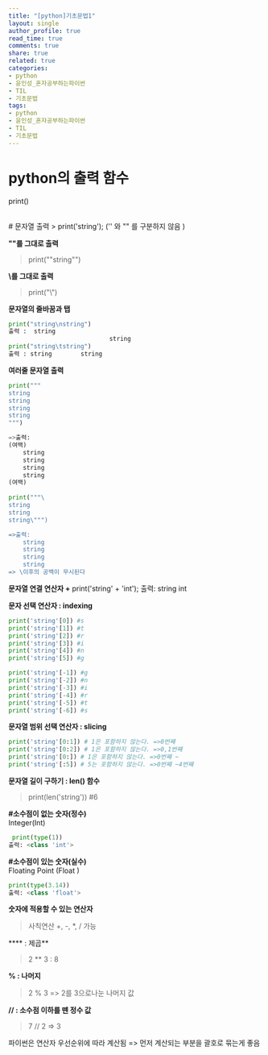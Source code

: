 ```yaml
---
title: "[python]기초문법1"
layout: single
author_profile: true
read_time: true
comments: true
share: true
related: true
categories:
- python
- 윤인성_혼자공부하는파이썬
- TIL
- 기초문법
tags:
- python
- 윤인성_혼자공부하는파이썬
- TIL
- 기초문법
---
```


# python의 출력 함수  
print()
  
<br/>
# 문자열 출력
> print('string'); 
 ('' 와 "" 를 구분하지 않음 )  

   
**""를 그대로 출력**
> print("\"string\"")

   
**\를 그대로 출력**
> print("\\")

   
**문자열의 줄바꿈과 탭**
```python
print("string\nstring")
출력 :  string
							string
print("string\tstring")
출력 : string        string
```

   
**여러줄 문자열 출력**
```python
print(""" 
string
string
string
string
""")

=>출력: 
(여백)
	string
	string
	string
	string
(여백)
			
print("""\
string
string
string\""")

=>출력: 
	string
	string
	string
	string
=> \이후의 공백이 무시된다

```

**문자열 연결 연산자 +**
print('string' + 'int');
출력: string int

**문자 선택 연산자 : indexing**

```python
print('string'[0]) #s
print('string'[1]) #t
print('string'[2]) #r
print('string'[3]) #i
print('string'[4]) #n
print('string'[5]) #g

print('string'[-1]) #g
print('string'[-2]) #n
print('string'[-3]) #i
print('string'[-4]) #r
print('string'[-5]) #t
print('string'[-6]) #s
```

**문자열 범위 선택 연산자 : slicing**  

```python
print('string'[0:1]) # 1은 포함하지 않는다. =>0번째
print('string'[0:2]) # 1은 포함하지 않는다. =>0,1번째
print('string'[0:]) # 1은 포함하지 않는다. =>0번째 ~
print('string'[:5]) # 5는 포함하지 않는다. =>0번째 ~4번째
```

**문자열 길이 구하기 : len() 함수**
> print(len('string')) #6 
  
**#소수점이 없는 숫자(정수)**  
Integer(Int)  
  
```python
 print(type(1))
출력: <class 'int'>
```
  
**#소수점이 있는 숫자(실수)**  
Floating Point (Float )
  
```python
print(type(3.14))
출력: <class 'float'>
```
  
**숫자에 적용할 수 있는 연산자**
> 사칙연산 +, -, *, / 가능
    
 ****  :  제곱**     
>  2 ** 3 : 8  
  
**%  : 나머지**      
>  2 % 3  => 2를 3으로나눈 나머지 값  
  
**// : 소수점 이하를 뗀 정수 값**  
> 7 // 2  => 3  
  
 파이썬은 연산자 우선순위에 따라 계산됨 => 먼저 계산되는 부분을  괄호로 묶는게 좋음